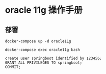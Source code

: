 # oracle 11g 操作手册

## 部署

```shell
docker-compose up -d oracle11g

docker-compose exec oracle11g bash

create user springboot identified by 123456;
GRANT ALL PRIVILEGES TO springboot;
COMMIT;
```